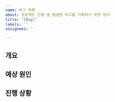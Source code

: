 ```yaml
---
name: 버그 목록
about: 프로젝트 진행 중 발생한 버그를 기록하기 위한 양식
title: "[Bug]"
labels: ''
assignees: ''

---
```


## 개요

## 예상 원인

## 진행 상황
